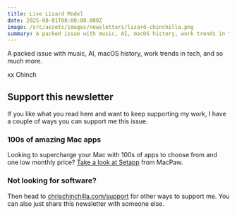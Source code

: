 ```yaml
---
title: Live Lizard Model
date: 2025-08-01T08:00:00.000Z
image: /src/assets/images/newsletters/lizard-chinchilla.png
summary: A packed issue with music, AI, macOS history, work trends in tech, and so much more.
---
```


A packed issue with music, AI, macOS history, work trends in tech, and so much more.

xx Chinch

## Support this newsletter

If you like what you read here and want to keep supporting my work, I have a couple of ways you can support me this issue.

### 100s of amazing Mac apps

Looking to supercharge your Mac with 100s of apps to choose from and one low monthly price? [Take a look at Setapp](https://go.chrischinchilla.com/setapp) from MacPaw.

### Not looking for software?

Then head to [chrischinchilla.com/support](https://chrischinchilla.com/support) for other ways to support me. You can also just share this newsletter with someone else.
